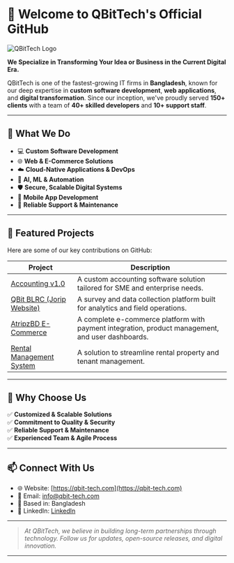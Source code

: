 # 👋 Welcome to QBitTech's Official GitHub

![QBitTech Logo](https://qbit-tech.com/storage/uploads/setting/6820b919cd73c.png) <!-- Replace with actual image URL if needed -->

**We Specialize in Transforming Your Idea or Business in the Current Digital Era.**

QBitTech is one of the fastest-growing IT firms in **Bangladesh**, known for our deep expertise in **custom software development**, **web applications**, and **digital transformation**. Since our inception, we've proudly served **150+ clients** with a team of **40+ skilled developers** and **10+ support staff**.

---

## 🧠 What We Do

- 💻 **Custom Software Development**
- 🌐 **Web & E-Commerce Solutions**
- ☁️ **Cloud-Native Applications & DevOps**
- 🤖 **AI, ML & Automation**
- 🛡 **Secure, Scalable Digital Systems**
- 📱 **Mobile App Development**
- 🧰 **Reliable Support & Maintenance**

---

## 🚀 Featured Projects

Here are some of our key contributions on GitHub:

| Project | Description |
|--------|-------------|
| [Accounting v1.0](https://github.com/arif853/accounting-v1.0.git) | A custom accounting software solution tailored for SME and enterprise needs. |
| [QBit BLRC (Jorip Website)](https://github.com/arif853/QBit-BLRC.git) | A survey and data collection platform built for analytics and field operations. |
| [AtripzBD E-Commerce](https://github.com/arif853/atripzbd.git) | A complete e-commerce platform with payment integration, product management, and user dashboards. |
| [Rental Management System](https://github.com/arif853/Rental-Management.git) | A solution to streamline rental property and tenant management. |

---

## 🌟 Why Choose Us

✅ **Customized & Scalable Solutions**  
✅ **Commitment to Quality & Security**  
✅ **Reliable Support & Maintenance**  
✅ **Experienced Team & Agile Process**

---

## 📫 Connect With Us

- 🌐 Website: [https://qbit-tech.com](https://qbit-tech.com)
- 📧 Email: [info@qbit-tech.com](mailto:info@qbit-tech.com)
- 🏢 Based in: Bangladesh
- 💼 LinkedIn: [LinkedIn](https://www.linkedin.com/company/qbit-tech-it/)

---

> _At QBitTech, we believe in building long-term partnerships through technology. Follow us for updates, open-source releases, and digital innovation._

---
